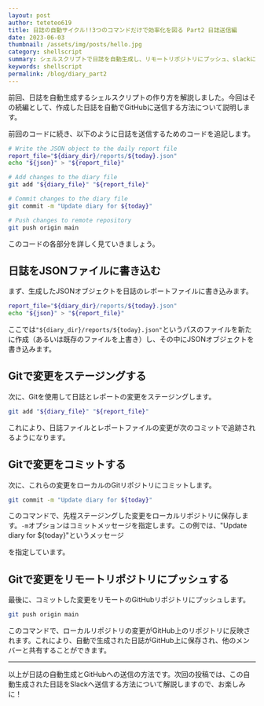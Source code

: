 ```yaml
---
layout: post
author: teteteo619
title: 日誌の自動サイクル!!3つのコマンドだけで効率化を図る Part2 日誌送信編
date: 2023-06-03
thumbnail: /assets/img/posts/hello.jpg
category: shellscript
summary: シェルスクリプトで日誌を自動生成し、リモートリポジトリにプッシュ、slackに内容を表示できるようコマンドを生成した話part2。
keywords: shellscript
permalink: /blog/diary_part2
---
```


前回、日誌を自動生成するシェルスクリプトの作り方を解説しました。今回はその続編として、作成した日誌を自動でGitHubに送信する方法について説明します。

前回のコードに続き、以下のように日誌を送信するためのコードを追記します。

```bash
# Write the JSON object to the daily report file
report_file="${diary_dir}/reports/${today}.json"
echo "${json}" > "${report_file}"

# Add changes to the diary file
git add "${diary_file}" "${report_file}"

# Commit changes to the diary file
git commit -m "Update diary for ${today}"

# Push changes to remote repository
git push origin main
```

このコードの各部分を詳しく見ていきましょう。

## 日誌をJSONファイルに書き込む

まず、生成したJSONオブジェクトを日誌のレポートファイルに書き込みます。

```bash
report_file="${diary_dir}/reports/${today}.json"
echo "${json}" > "${report_file}"
```

ここでは`"${diary_dir}/reports/${today}.json"`というパスのファイルを新たに作成（あるいは既存のファイルを上書き）し、その中にJSONオブジェクトを書き込みます。

## Gitで変更をステージングする

次に、Gitを使用して日誌とレポートの変更をステージングします。

```bash
git add "${diary_file}" "${report_file}"
```

これにより、日誌ファイルとレポートファイルの変更が次のコミットで追跡されるようになります。

## Gitで変更をコミットする

次に、これらの変更をローカルのGitリポジトリにコミットします。

```bash
git commit -m "Update diary for ${today}"
```

このコマンドで、先程ステージングした変更をローカルリポジトリに保存します。`-m`オプションはコミットメッセージを指定します。この例では、"Update diary for ${today}"というメッセージ

を指定しています。

## Gitで変更をリモートリポジトリにプッシュする

最後に、コミットした変更をリモートのGitHubリポジトリにプッシュします。

```bash
git push origin main
```

このコマンドで、ローカルリポジトリの変更がGitHub上のリポジトリに反映されます。これにより、自動で生成された日誌がGitHub上に保存され、他のメンバーと共有することができます。

---

以上が日誌の自動生成とGitHubへの送信の方法です。次回の投稿では、この自動生成された日誌をSlackへ送信する方法について解説しますので、お楽しみに！
